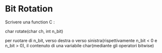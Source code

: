 # Bit Rotation #

Scrivere una function C :

char rotate(char ch, int n_bit)

per ruotare di n_bit, verso destra o verso sinistra(rispettivamente n_bit < 0 e n_bit > 0), il contenuto di una variabile char(mediante gli operatori bitwise)
